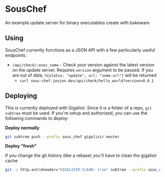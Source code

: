 # SousChef

An example update server for binary executables create with bakeware

## Using

SousChef currently functions as a JSON API with a few particularly useful endpoints:

* `/api/check/:exec_name` - Check your version against the latest version on the update server. Requires `version` argument to be passed. If you are out of date, `%{status: "update", url: "some-url"}` will be returned
  * `curl sous-chef.jonjon.dev/api/check/hello_world?version=0.0.1`
  


## Deploying

This is currently deployed with Gigalixir. Since it is a folder of a repo, `git subtree` must be used. If you're setup and authorized, you can use the following commands to deploy:

**Deploy normally**

```sh
git subtree push --prefix sous_chef gigalixir master
```

**Deploy "fresh"**

If you change the git history (like a rebase) you'll have to clean the gigalixir cache

```sh
git -c http.extraheader="GIGALIXIR-CLEAN: true" subtree --prefix sous_chef push gigalixir master
```
